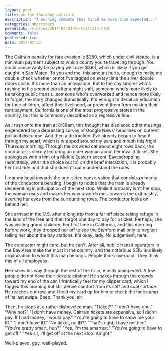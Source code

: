 ```yaml
---
layout: post
title: on the thursday caltrain
description: "A morning commute that tired me more than expected..."
categories: shortstory
permalink: /stories/2017-02-03-On-Caltrain.html
comments: false
published: true
date: 2017-02-03
---
```


The Caltrain penalty for fare evasion is $250, which under civil statute, is a minimum payment subject to which county you're traveling through. You could conceivably be paying well over $380, which is likely if you get caught in San Mateo. To you and me, this amount hurts, enough to make me double check whether or not I've tagged on every time the silver double doors close. It's more than an annoyance. But to the day laborer who's rushing to his second job after a night shift, someone who's more likely to be taking public transit...someone who's overworked and hence more likely to forget, the story changes dramatically. It's enough to derail an education for their children, affect their livelihood, or prevent them from making their rent payment. California is one of the most progressive states in the country, but this is commonly described as a regressive fine.

As I rush onto the train at 8:38am, this thought has displaced other musings engendered by a depressing survey of Google News' headlines on current political discourse. And then a distraction. I've already begun to hear it through my scarf, which is wrapped around my ears and mouth this frigid Thursday morning. Through the crowded car about eight rows back, the conductor is sternly lecturing an older woman about her invalid ticket. She apologizes with a hint of a Middle Eastern accent. Eavesdropping (admittedly, with little choice but to) on the brief interaction, it is probably her first ride and that she doesn't quite understand the rules.

I rear my head towards the one-sided conversation that consists primarily of the conductor's berating. I begin to notice that the train is already decelerating in anticipation of the next stop. While it probably isn't her stop, the woman rises and makes her way towards me...towards the exit hastily, averting her eyes from the surrounding rows. The conductor looks on behind her. 

She arrived in the U.S. after a long trip from a far off place taking refuge in the land of the free and then forgot one day to pay for a ticket. Perhaps, she was visiting grand children, her first time in California, and this morning before work, they dropped her off to see the Stanford mall only to neglect telling her about the pay stations. It's okay, lady. No judgement, here.

The conductor might care, but he can't. After all, public transit operators in the Bay Area make the most in the country, and the notorious SEIU is a likely organization to which this man belongs. People think: overpaid. They think this of all employees.

He makes his way through the rest of the train, mostly unimpeded. A few people do not have their tickets: citation! He snakes through the crowds toward my end of the car. I frantically feel for my clipper card, which I tagged this morning but still derive comfort from its stiff and cool surface. He reaches our row, and I hold my card up for him to check the timestamp of its last swipe. Beep. Thank you, sir. 

Then, he stops at a rather disheveled man. "Ticket?" "I don't have one." "Why not?" "I don't have money. Caltrain tickets are expensive, so I didn't pay. If I had money, I would pay." "You're going to have to show me your ID." "I don't have ID." 'No ticket, no ID?" "That's right, I have neither." "You're pretty smart, huh?" "Yes, I'm the smartest." "You're going to have to get off." "Yes sir, I'll get off at the next stop. Alright."

Well-played, guy. well-played.

